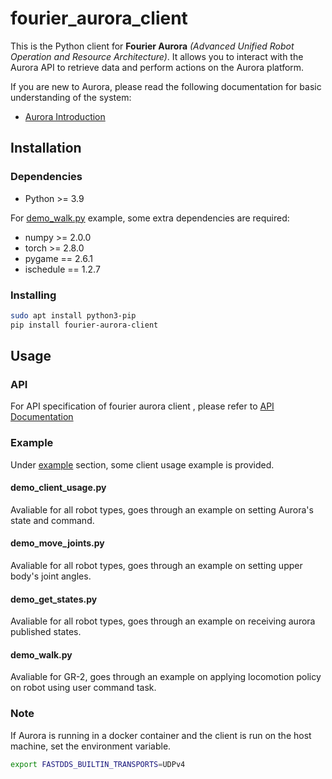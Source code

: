 # fourier_aurora_client

This is the Python client for **Fourier Aurora** *(Advanced Unified Robot Operation and Resource Architecture)*. It allows you to interact with the Aurora API to retrieve data and perform actions on the Aurora platform.

If you are new to Aurora, please read the following documentation for basic understanding of the system:

- [Aurora Introduction](../doc/EN/introduction_EN.md)

## Installation

### Dependencies

- Python >= 3.9

For [demo_walk.py](../example/gr2/demo_walk.py) example, some extra dependencies are required:

- numpy >= 2.0.0
- torch >= 2.8.0
- pygame == 2.6.1
- ischedule == 1.2.7

### Installing

```bash
sudo apt install python3-pip
pip install fourier-aurora-client
```

## Usage

### API

For API specification of fourier aurora client , please refer to [API Documentation](./docs/EN/API_document_EN.md)

### Example

Under [example](../example) section, some client usage example is provided.

#### demo_client_usage.py

Avaliable for all robot types, goes through an example on setting Aurora's state and command.

#### demo_move_joints.py

Avaliable for all robot types, goes through an example on setting upper body's joint angles.

#### demo_get_states.py

Avaliable for all robot types, goes through an example on receiving aurora published states.

#### demo_walk.py

Avaliable for GR-2, goes through an example on applying locomotion policy on robot using user command task.

### Note

If Aurora is running in a docker container and the client is run on the host machine, set the environment variable.

```bash
export FASTDDS_BUILTIN_TRANSPORTS=UDPv4
```
